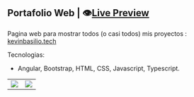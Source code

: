 ## Portafolio Web | :eye:[Live Preview][v1] 

Pagina web para mostrar todos (o casi todos) mis proyectos : [kevinbasilio.tech](https://kevinbasilio.tech/)

Tecnologias:
- Angular, Bootstrap, HTML, CSS, Javascript, Typescript.

|  |  |
| ----------- | ----------- |
| ![][img_1] | ![][img_2] |

[v1]: https://kevinbasilio.tech/
[img_1]: ./src/assets/proyectos/proy_14/p14_img1.webp
[img_2]: ./src/assets/proyectos/proy_14/p14_img2.webp